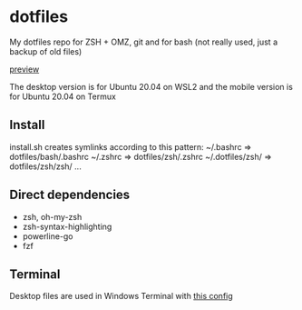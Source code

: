 # dotfiles

My dotfiles repo for ZSH + OMZ, git and for bash (not really used, just a backup of old files)

[preview](https://github.com/Maneren/dotfiles/blob/master/preview.png)

The desktop version is for Ubuntu 20.04 on WSL2 and
the mobile version is for Ubuntu 20.04 on Termux

## Install

install.sh creates symlinks according to this pattern:
~/.bashrc => dotfiles/bash/.bashrc
~/.zshrc => dotfiles/zsh/.zshrc
~/.dotfiles/zsh/ => dotfiles/zsh/zsh/
...

## Direct dependencies

- zsh, oh-my-zsh
- zsh-syntax-highlighting
- powerline-go
- fzf

## Terminal

Desktop files are used in Windows Terminal with [this config](https://github.com/Maneren/WindowsTerminalConfig)
